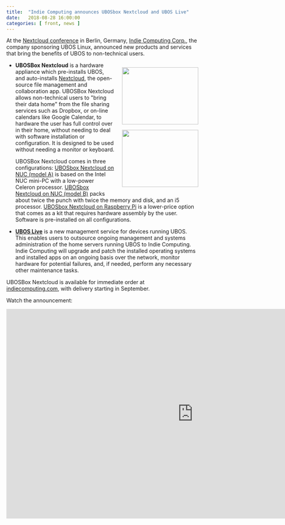 ```yaml
---
title:  "Indie Computing announces UBOSbox Nextcloud and UBOS Live"
date:   2018-08-28 16:00:00
categories: [ front, news ]
---
```


At the <a href="https://nextcloud.com/conf/">Nextcloud conference</a> in Berlin,
Germany, <a href="https://indiecomputing.com/">Indie Computing Corp.</a>, the
company sponsoring UBOS Linux, announced new products and services that bring the
benefits of UBOS to non-technical users.

<div style="float: right; margin: 0 0 10px 20px">
 <p>
  <a href="https://indiecomputing.com/products/ubosbox-nextcloud-on-nuc/">
   <img src="/images/2018-08-23/ubosbox-nextcloud-on-nuc-model-a-on-200x150.jpg" width="200" height="150">
  </a>
 </p>
 <p>
  <a href="https://indiecomputing.com/products/ubosbox-nextcloud-on-raspberrypi/">
   <img src="/images/2018-08-23/ubosbox-nextcloud-on-raspberrypi-on-200x150.jpg" width="200" height="150">
  </a>
 </p>
</div>

* <b>UBOSBox Nextcloud</b> is a hardware appliance which pre-installs UBOS, and auto-installs
  <a href="https://nextcloud.com/">Nextcloud</a>, the open-source file management and
  collaboration app. UBOSBox Nextcloud allows non-technical users to "bring their data home"
  from the file sharing services such as Dropbox, or on-line calendars like Google Calendar,
  to hardware the user has full control over in their home, without needing to deal with
  software installation or configuration. It is designed to be used without needing a
  monitor or keyboard.

  UBOSBox Nextcloud comes in three configurations:
  <a href="https://indiecomputing.com/products/ubosbox-nextcloud-on-nuc/">UBOSbox Nextcloud
  on NUC (model A)</a> is based on the Intel NUC mini-PC with a low-power Celeron processor.
  <a href="https://indiecomputing.com/products/ubosbox-nextcloud-on-nuc/">UBOSbox Nextcloud
  on NUC (model B)</a> packs about twice the punch with twice the memory and
  disk, and an i5 processor.
  <a href="https://indiecomputing.com/products/ubosbox-nextcloud-on-raspberrypi/">UBOSbox
  Nextcloud on Raspberry Pi</a> is a lower-price option that comes as a kit that requires
  hardware assembly by the user. Software is pre-installed on all configurations.

* <a href="https://indiecomputing.com/products/ubos-live/"><b>UBOS Live</b></a> is a new
  management service for devices running UBOS. This enables users to outsource ongoing
  management and systems administration of the home servers running UBOS to Indie Computing.
  Indie Computing will upgrade and patch the installed operating systems and installed apps
  on an ongoing basis over the network, monitor hardware for potential failures, and, if
  needed, perform any necessary other maintenance tasks.

UBOSBox Nextcloud is available for immediate order at
<a href="https://indiecomputing.com/">indiecomputing.com</a>, with delivery starting
in September.

Watch the announcement:

<iframe width="980" height="550" src="https://www.youtube.com/embed/7HOKwZ-IWqk" frameborder="0" allow="autoplay; encrypted-media" allowfullscreen></iframe>
